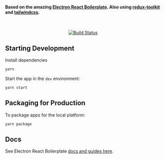 <h4>
  Based on the amazing <a href="https://electron-react-boilerplate.js.org/">Electron React Boilerplate</a>. Also using <a href="https://redux-toolkit.js.org/">redux-toolkit</a> and <a href="https://tailwindcss.com/">tailwindcss</a>.
</h4>

<br>

<div align="center">

[![Build Status][github-actions-status]][github-actions-url]

</div>

## Starting Development
Install dependencies

```bash
yarn
```

Start the app in the `dev` environment:

```bash
yarn start
```

## Packaging for Production

To package apps for the local platform:

```bash
yarn package
```

## Docs

See Electron React Boilerplate [docs and guides here](https://electron-react-boilerplate.js.org/docs/installation).

[github-actions-status]: https://github.com/2guti2/electron-typescript-react-redux/workflows/Test/badge.svg
[github-actions-url]: https://github.com/2guti2/electron-typescript-react-redux/actions
